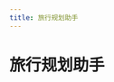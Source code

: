 ```yaml
---
title: 旅行规划助手
---
```


<script setup>
import TravelPlanner from '../components/TravelPlanner.vue'
</script>

# 旅行规划助手

<ClientOnly>
  <TravelPlanner />
</ClientOnly>
